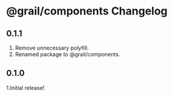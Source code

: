 # @grail/components Changelog

## 0.1.1

1.  Remove unnecessary polyfill.
2.  Renamed package to @grail/components.

## 0.1.0

1.Initial release!
